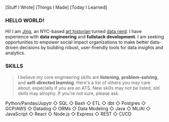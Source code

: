 [Stuff I Wrote] [Things I Made] [Today I Learned]

### HELLO WORLD!
Hi! I am [Jing](https://www.linkedin.com/in/jingcao1/), an NYC-based [art historian](https://archive-it.org/home/ArtPractical) turned [data nerd](https://opendata.cityofnewyork.us/how-to/#apidocumentation). I have experience with **data engineering** and **fullstack development**. I am seeking opportunities to empower social impact organizations to make better data-driven decisions by building robust, user-friendly tools for data insights and analytics. 


### SKILLS
> I believe my core engineering skills are **listening**, **problem-solving**, and **self-directed learning**. Here's a list of others you may care about, especially if you are an ATS. New skills may not be listed; old skills may atrophy. If you're not sure, please ask. <br>
  
Python/Pandas/Jupytr ◇ SQL ◇ Bash ◇ ETL ◇ dbt ◇ Postgres ◇ GCP/AWS ◇ Datadog ◇ ORMs ◇ Data Modeling ◇ Java ◇ ML/AI ◇ JavaScript ◇ React ◇ Node.js ◇ Express ◇ REST ◇ CI/CD

